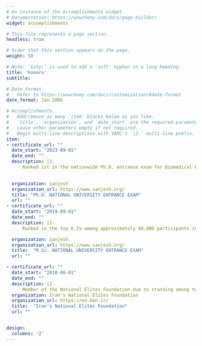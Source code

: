 ```yaml
---
# An instance of the Accomplishments widget.
# Documentation: https://wowchemy.com/docs/page-builder/
widget: accomplishments

# This file represents a page section.
headless: true

# Order that this section appears on the page.
weight: 50

# Note: `&shy;` is used to add a 'soft' hyphen in a long heading.
title: 'honors'
subtitle:

# Date format
#   Refer to https://wowchemy.com/docs/customization/#date-format
date_format: Jan 2006

# Accomplishments.
#   Add/remove as many `item` blocks below as you like.
#   `title`, `organization`, and `date_start` are the required parameters.
#   Leave other parameters empty if not required.
#   Begin multi-line descriptions with YAML's `|2-` multi-line prefix.
item:
- certificate_url: ""
  date_start: "2023-09-01"
  date_end: ""
  description: |2-
      Ranked 1st in the nationwide Ph.D. entrance exam for Biomedical Engineering (Bioelectric)\nNational Organization for Educational Testing

        
  organization: sanjesh
  organization_url: https://www.sanjesh.org/
  title: "Ph.D. NATIONAL UNIVERSITY ENTRANCE EXAM"
  url: ""
- certificate_url: ""
  date_start: "2019-09-01"
  date_end: ""
  description: |2-
      Ranked in the top 0.1% among approximately 40,000 participants in the nationwide M.Sc. entrance exam for Electrical Engineering.

  organization: sanjesh
  organization_url: https://www.sanjesh.org/
  title:  "M.Sc. NATIONAL UNIVERSITY ENTRANCE EXAM"
  url: ""

- certificate_url: ""
  date_start: "2018-06-01"
  date_end: ""
  description: |2-
      Member of the National Elites Foundation due to standing among top students of university.
  organization: Iran's National Elites Foundation
  organization_url: https://en.bmn.ir/
  title:  "Iran's National Elites Foundation"
  url: ""


design:
  columns: '2' 
---
```

